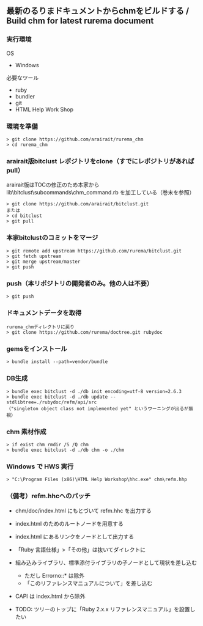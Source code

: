 ## 最新のるりまドキュメントからchmをビルドする / Build chm for latest rurema document

### 実行環境
OS
- Windows

必要なツール
- ruby
- bundler
- git
- HTML Help Work Shop

### 環境を準備
```
> git clone https://github.com/arairait/rurema_chm
> cd rurema_chm
```

### arairait版bitclust レポジトリをclone（すでにレポジトリがあればpull）

arairait版はTOCの修正のため本家から lib\bitclust\subcommands\chm_command.rb を加工している（巻末を参照）

```
> git clone https://github.com/arairait/bitclust.git
または
> cd bitclust
> git pull
```

### 本家bitclustのコミットをマージ
```
> git remote add upstream https://github.com/rurema/bitclust.git
> git fetch upstream
> git merge upstream/master
> git push
```

### push（本リポジトリの開発者のみ。他の人は不要）
```
> git push
```

### ドキュメントデータを取得
```
rurema_chmディレクトリに戻り
> git clone https://github.com/rurema/doctree.git rubydoc
```

### gemsをインストール
```
> bundle install --path=vendor/bundle
```

### DB生成
```
> bundle exec bitclust -d ./db init encoding=utf-8 version=2.6.3
> bundle exec bitclust -d ./db update --stdlibtree=./rubydoc/refm/api/src
（"singleton object class not implemented yet" というワーニングが出るが無視）
```

### chm 素材作成
```
> if exist chm rmdir /S /Q chm
> bundle exec bitclust -d ./db chm -o ./chm
```

### Windows で HWS 実行
```
> "C:\Program Files (x86)\HTML Help Workshop\hhc.exe" chm\refm.hhp
```

### （備考）refm.hhcへのパッチ
- chm/doc/index.html にもとづいて refm.hhc を出力する

- index.html のためのルートノードを用意する
- index.html にあるリンクをノードとして出力する
- 「Ruby 言語仕様」>「その他」は抜いてダイレクトに
- 組み込みライブラリ、標準添付ライブラリの子ノードとして現状を差し込む
  - ただし Errorno::* は除外
  - 「このリファレンスマニュアルについて」を差し込む
- CAPI は index.html から除外

- TODO: ツリーのトップに「Ruby 2.x.x リファレンスマニュアル」を設置したい
